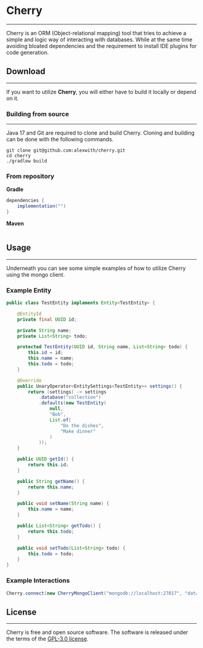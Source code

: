 # Cherry
***

Cherry is an ORM (Object-relational mapping) tool that tries to achieve a simple and logic way of interacting with databases. While at
the same time avoiding bloated dependencies and the requirement to install IDE plugins for code generation.

## Download
***
If you want to utilize **Cherry**, you will either have to build it locally or depend on it.

### Building from source
***
Java 17 and Git are required to clone and build Cherry. Cloning and building can be done with the following commands. 

```
git clone git@github.com:alexwith/cherry.git
cd cherry
./gradlew build
```


### From repository

**Gradle**<br>

```groovy
dependencies {
    implementation("")
}
```

**Maven**<br>

```xml
```

## Usage
***
Underneath you can see some simple examples of how to utilize Cherry using the mongo client.

### Example Entity
```java
public class TestEntity implements Entity<TestEntity> {

    @EntityId
    private final UUID id;

    private String name;
    private List<String> todo;

    protected TestEntity(UUID id, String name, List<String> todo) {
        this.id = id;
        this.name = name;
        this.todo = todo;
    }

    @Override
    public UnaryOperator<EntitySettings<TestEntity>> settings() {
        return (settings) -> settings
            .database("collection")
            .defaults(new TestEntity(
                null,
                "Bob",
                List.of(
                    "Do the dishes",
                    "Make dinner"
                )
            ));
    }

    public UUID getId() {
        return this.id;
    }

    public String getName() {
        return this.name;
    }

    public void setName(String name) {
        this.name = name;
    }

    public List<String> getTodo() {
        return this.todo;
    }

    public void setTodo(List<String> todo) {
        this.todo = todo;
    }
}

```

### Example Interactions
```java
Cherry.connect(new CherryMongoClient("mongodb://localhost:27017", "database"));
```

## License
***
Cherry is free and open source software. The software is released under the terms of
the [GPL-3.0 license]("https://github.com/alexwith/cherry/blob/main/LICENSE").